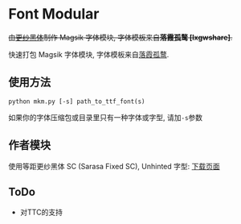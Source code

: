 # Font Modular
~~由[更纱黑体](https://github.com/be5invis/Sarasa-Gothic)制作 Magsik 字体模块, 字体模板来自**落霞孤鹜 [lxgwshare]**.~~

快速打包 Magsik 字体模块, 字体模板来自[落霞孤鹜](https://github.com/lxgw/simple-cjk-font-magisk-module-template).

## 使用方法

```shell
python mkm.py [-s] path_to_ttf_font(s)
```

如果你的字体压缩包或目录里只有一种字体或字型, 请加```-s```参数

## 作者模块
使用等距更纱黑体 SC (Sarasa Fixed SC), Unhinted 字型: [下载页面](https://github.com/entr0pia/font-modular/releases)

## ToDo
- 对TTC的支持